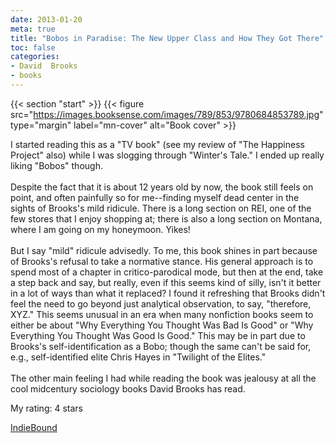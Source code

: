 ```yaml
---
date: 2013-01-20
meta: true
title: "Bobos in Paradise: The New Upper Class and How They Got There"
toc: false
categories:
- David  Brooks
- books
---
```


{{< section "start" >}}
{{< figure src="https://images.booksense.com/images/789/853/9780684853789.jpg" type="margin" label="mn-cover" alt="Book cover" >}}

I started reading this as a "TV book" (see my review of "The Happiness Project" also) while I was slogging through "Winter's Tale." I ended up really liking "Bobos" though.<br /><br />Despite the fact that it is about 12 years old by now, the book still feels on point, and often painfully so for me--finding myself dead center in the sights of Brooks's mild ridicule. There is a long section on REI, one of the few stores that I enjoy shopping at; there is also a long section on Montana, where I am going on my honeymoon. Yikes!<br /><br />But I say "mild" ridicule advisedly. To me, this book shines in part because of Brooks's refusal to take a normative stance. His general approach is to spend most of a chapter in critico-parodical mode, but then at the end, take a step back and say, but really, even if this seems kind of silly, isn't it better in a lot of ways than what it replaced? I found it refreshing that Brooks didn't feel the need to go beyond just analytical observation, to say, "therefore, XYZ." This seems unusual in an era when many nonfiction books seem to either be about "Why Everything You Thought Was Bad Is Good" or "Why Everything You Thought Was Good Is Good." This may be in part due to Brooks's self-identification as a Bobo; though the same can't be said for, e.g., self-identified elite Chris Hayes in "Twilight of the Elites."<br /><br />The other main feeling I had while reading the book was jealousy at all the cool midcentury sociology books David Brooks has read.

My rating: 4 stars  

[IndieBound](https://www.indiebound.org/book/9780684853789)
